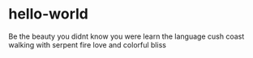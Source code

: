 # hello-world
Be the beauty you didnt know you were learn the language
cush coast walking with serpent fire love and colorful bliss
